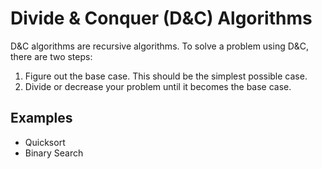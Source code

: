 # Divide & Conquer (D&C) Algorithms

D&C algorithms are recursive algorithms. To solve a problem using D&C, there are two steps:

1. Figure out the base case. This should be the simplest possible case.
2. Divide or decrease your problem until it becomes the base case.

## Examples

* Quicksort
* Binary Search